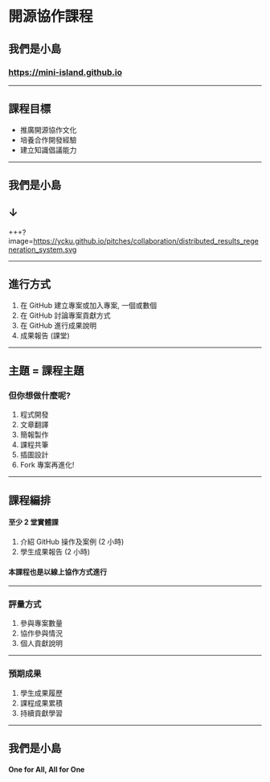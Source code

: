 # 開源協作課程
## 我們是小島
### https://mini-island.github.io

---

## 課程目標
* 推廣開源協作文化
* 培養合作開發經驗
* 建立知識倡議能力

---

## 我們是小島
## ↓

+++?image=https://ycku.github.io/pitches/collaboration/distributed_results_regeneration_system.svg

---

## 進行方式
1. 在 GitHub 建立專案或加入專案, 一個或數個
2. 在 GitHub 討論專案貢獻方式
3. 在 GitHub 進行成果說明
4. 成果報告 (課堂)

---

## 主題 = 課程主題
### 但你想做什麼呢?
1. 程式開發
2. 文章翻譯
3. 簡報製作
4. 課程共筆
5. 插圖設計
6. Fork 專案再進化!

---

## 課程編排
#### 至少 2 堂實體課
1. 介紹 GitHub 操作及案例 (2 小時)
2. 學生成果報告 (2 小時)

#### 本課程也是以線上協作方式進行

---

### 評量方式
1. 參與專案數量
2. 協作參與情況
3. 個人貢獻說明

---

### 預期成果
1. 學生成果履歷
2. 課程成果累積
3. 持續貢獻學習

---

## 我們是小島
#### One for All, All for One

